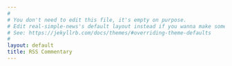 ```yaml
---
#
# You don't need to edit this file, it's empty on purpose.
# Edit real-simple-news's default layout instead if you wanna make some changes
# See: https://jekyllrb.com/docs/themes/#overriding-theme-defaults
#
layout: default
title: RSS Commentary
---
```

